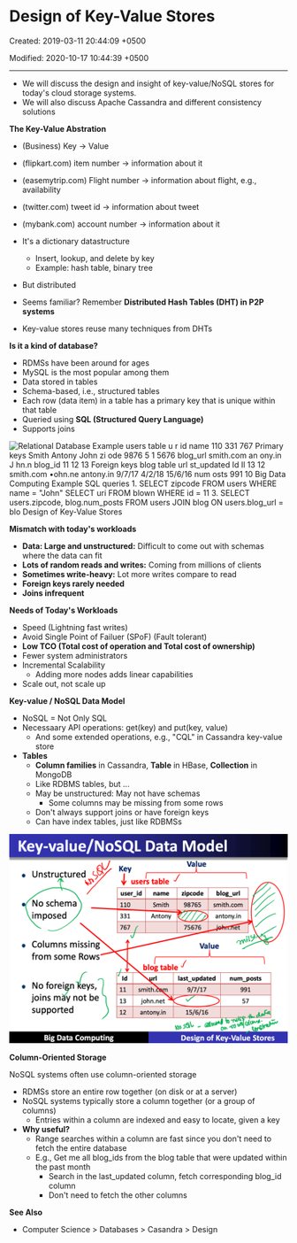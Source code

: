 # Design of Key-Value Stores

Created: 2019-03-11 20:44:09 +0500

Modified: 2020-10-17 10:44:39 +0500

---
-   We will discuss the design and insight of key-value/NoSQL stores for today's cloud storage systems.
-   We will also discuss Apache Cassandra and different consistency solutions



**The Key-Value Abstration**
-   (Business) Key -> Value
-   (flipkart.com) item number -> information about it
-   (easemytrip.com) Flight number -> information about flight, e.g., availability
-   (twitter.com) tweet id -> information about tweet
-   (mybank.com) account number -> information about it


-   It's a dictionary datastructure
    -   Insert, lookup, and delete by key
    -   Example: hash table, binary tree
-   But distributed
-   Seems familiar? Remember **Distributed Hash Tables (DHT) in P2P systems**
-   Key-value stores reuse many techniques from DHTs



**Is it a kind of database?**
-   RDMSs have been around for ages
-   MySQL is the most popular among them
-   Data stored in tables
-   Schema-based, i.e., structured tables
-   Each row (data item) in a table has a primary key that is unique within that table
-   Queried using **SQL (Structured Query Language)**
-   Supports joins



![Relational Database Example users table u r id name 110 331 767 Primary keys Smith Antony John zi ode 9876 5 1 5676 blog_url smith.com an ony.in J hn.n blog_id 11 12 13 Foreign keys blog table url st_updated Id Il 13 12 smith.com •ohn.ne antony.in 9/7/17 4/2/18 15/6/16 num osts 991 10 Big Data Computing Example SQL queries 1. SELECT zipcode FROM users WHERE name = "John" SELECT uri FROM blown WHERE id = 11 3. SELECT users.zipcode, blog.num_posts FROM users JOIN blog ON users.blog_url = blo Design of Key-Value Stores ](media/Big-Data_Design-of-Key-Value-Stores-image1.png)



**Mismatch with today's workloads**
-   **Data: Large and unstructured:** Difficult to come out with schemas where the data can fit
-   **Lots of random reads and writes:** Coming from millions of clients
-   **Sometimes write-heavy:** Lot more writes compare to read
-   **Foreign keys rarely needed**
-   **Joins infrequent**



**Needs of Today's Workloads**
-   Speed (Lightning fast writes)
-   Avoid Single Point of Failuer (SPoF) (Fault tolerant)
-   **Low TCO (Total cost of operation and Total cost of ownership)**
-   Fewer system administrators
-   Incremental Scalability
    -   Adding more nodes adds linear capabilities
-   Scale out, not scale up



**Key-value / NoSQL Data Model**
-   NoSQL = Not Only SQL
-   Necessaary API operations: get(key) and put(key, value)
    -   And some extended operations, e.g., "CQL" in Cassandra key-value store
-   **Tables**
    -   **Column families** in Cassandra, **Table** in HBase, **Collection** in MongoDB
    -   Like RDBMS tables, but ...
    -   May be unstructured: May not have schemas
        -   Some columns may be missing from some rows
    -   Don't always support joins or have foreign keys
    -   Can have index tables, just like RDBMSs



![Key-value/NoSQL Data Model Va ue • Unstru tured No schema imposed • Columns missing from some Rows • No foreign eys, joins måy not be supported Big Data Computing users table user id name 110 331 767 Id Il 13 12 Smith Antony blog table rl smith. zipcode 98765 75676 blog_url smith.com antony.in Value last_updated 9/7/17 num_posts 991 57 john.net 15/6/16 antony.in Design of Key-Value Stores ](media/Big-Data_Design-of-Key-Value-Stores-image2.png)



**Column-Oriented Storage**

NoSQL systems often use column-oriented storage
-   RDMSs store an entire row together (on disk or at a server)
-   NoSQL systems typically store a column together (or a group of columns)
    -   Entries within a column are indexed and easy to locate, given a key
-   **Why useful?**
    -   Range searches within a column are fast since you don't need to fetch the entire database
    -   E.g., Get me all blog_ids from the blog table that were updated within the past month
        -   Search in the last_updated column, fetch corresponding blog_id column
        -   Don't need to fetch the other columns



**See Also**
-   Computer Science > Databases > Casandra > Design


